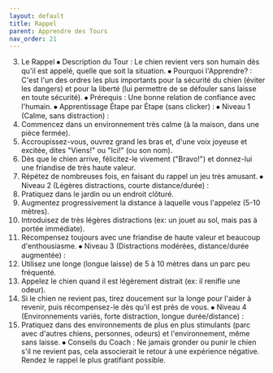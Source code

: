 ```yaml
---
layout: default
title: Rappel
parent: Apprendre des Tours
nav_order: 21
---
```


3. Le Rappel
⦁ Description du Tour : Le chien revient vers son humain dès qu'il est appelé, quelle que soit la situation.
⦁ Pourquoi l'Apprendre? : C'est l'un des ordres les plus importants pour la sécurité du chien (éviter les dangers) et pour la liberté (lui permettre de se défouler sans laisse en toute sécurité).
⦁ Prérequis : Une bonne relation de confiance avec l'humain.
⦁ Apprentissage Étape par Étape (sans clicker) :
⦁ Niveau 1 (Calme, sans distraction) :
1. Commencez dans un environnement très calme (à la maison, dans une pièce fermée).
2. Accroupissez-vous, ouvrez grand les bras et, d'une voix joyeuse et excitée, dites "Viens!" ou "Ici!" (ou son nom).
3. Dès que le chien arrive, félicitez-le vivement ("Bravo!") et donnez-lui une friandise de très haute valeur.
4. Répétez de nombreuses fois, en faisant du rappel un jeu très amusant.
⦁ Niveau 2 (Légères distractions, courte distance/durée) :
1. Pratiquez dans le jardin ou un endroit clôturé.
2. Augmentez progressivement la distance à laquelle vous l'appelez (5-10 mètres).
3. Introduisez de très légères distractions (ex: un jouet au sol, mais pas à portée immédiate).
4. Récompensez toujours avec une friandise de haute valeur et beaucoup d'enthousiasme.
⦁ Niveau 3 (Distractions modérées, distance/durée augmentée) :
1. Utilisez une longe (longue laisse) de 5 à 10 mètres dans un parc peu fréquenté.
2. Appelez le chien quand il est légèrement distrait (ex: il renifle une odeur).
3. Si le chien ne revient pas, tirez doucement sur la longe pour l'aider à revenir, puis récompensez-le dès qu'il est près de vous.
⦁ Niveau 4 (Environnements variés, forte distraction, longue durée/distance) :
1. Pratiquez dans des environnements de plus en plus stimulants (parc avec d'autres chiens, personnes, odeurs) et l'environnement, même sans laisse.
⦁ Conseils du Coach : Ne jamais gronder ou punir le chien s'il ne revient pas, cela associerait le retour à une expérience négative. Rendez le rappel le plus gratifiant possible. 